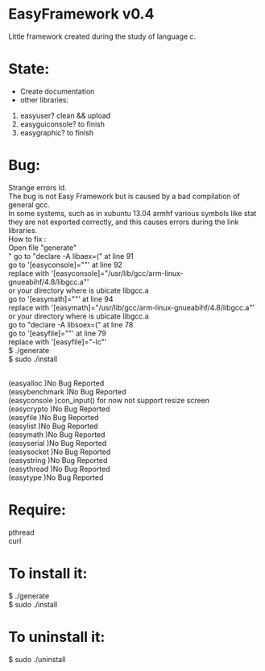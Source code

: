 EasyFramework v0.4
==================
Little framework created during the study of language c.

State:
======
* Create documentation
* other libraries:
 1. easyuser? clean && upload
 2. easyguiconsole? to finish
 3. easygraphic? to finish

Bug:
====
Strange errors ld.<br/>
The bug is not Easy Framework but is caused by a bad compilation of general gcc.<br/>
In some systems, such as in xubuntu 13.04 armhf various symbols like stat they are not 
exported correctly, and this causes errors during the link libraries.<br/>
How to fix :<br/>
Open file "generate"<br/>"
go to "declare -A libaex=(" at line 91<br/>
go to '[easyconsole]=""' at line 92<br/>
replace with '[easyconsole]="/usr/lib/gcc/arm-linux-gnueabihf/4.8/libgcc.a"'<br/>
or your directory where is ubicate libgcc.a<br/>
go to '[easymath]=""' at line 94<br/>
replace with '[easymath]="/usr/lib/gcc/arm-linux-gnueabihf/4.8/libgcc.a"'<br/>
or your directory where is ubicate libgcc.a<br/>
go to "declare -A libsoex=(" at line 78<br/>
go to '[easyfile]=""' at line 79<br/>
replace with '[easyfile]="-lc"'<br/>
$ ./generate<br/>
$ sudo ./install<br/>

<br/>
(easyalloc     )No Bug Reported<br/>
(easybenchmark )No Bug Reported<br/>
(easyconsole   )con_input() for now not support resize screen<br/>
(easycrypto    )No Bug Reported<br/>
(easyfile      )No Bug Reported<br/>
(easylist      )No Bug Reported<br/>
(easymath      )No Bug Reported<br/>
(easyserial    )No Bug Reported<br/>
(easysocket    )No Bug Reported<br/>
(easystring    )No Bug Reported<br/>
(easythread    )No Bug Reported<br/>
(easytype      )No Bug Reported<br/>

Require:
========
pthread<br/>
curl

To install it:
==============
$ ./generate<br/>
$ sudo ./install

To uninstall it:
==============
$ sudo ./uninstall
